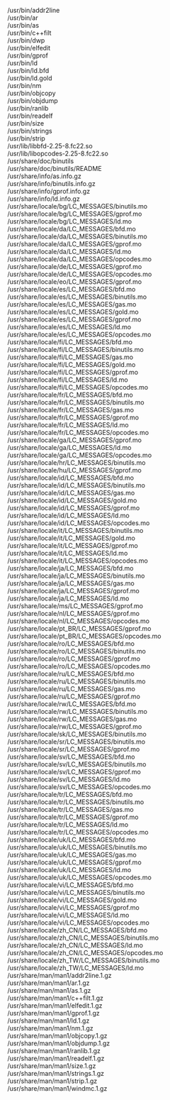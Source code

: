 /usr/bin/addr2line  
/usr/bin/ar  
/usr/bin/as  
/usr/bin/c++filt  
/usr/bin/dwp  
/usr/bin/elfedit  
/usr/bin/gprof  
/usr/bin/ld  
/usr/bin/ld.bfd  
/usr/bin/ld.gold  
/usr/bin/nm  
/usr/bin/objcopy  
/usr/bin/objdump  
/usr/bin/ranlib  
/usr/bin/readelf  
/usr/bin/size  
/usr/bin/strings  
/usr/bin/strip  
/usr/lib/libbfd-2.25-8.fc22.so  
/usr/lib/libopcodes-2.25-8.fc22.so  
/usr/share/doc/binutils  
/usr/share/doc/binutils/README  
/usr/share/info/as.info.gz  
/usr/share/info/binutils.info.gz  
/usr/share/info/gprof.info.gz  
/usr/share/info/ld.info.gz  
/usr/share/locale/bg/LC\_MESSAGES/binutils.mo  
/usr/share/locale/bg/LC\_MESSAGES/gprof.mo  
/usr/share/locale/bg/LC\_MESSAGES/ld.mo  
/usr/share/locale/da/LC\_MESSAGES/bfd.mo  
/usr/share/locale/da/LC\_MESSAGES/binutils.mo  
/usr/share/locale/da/LC\_MESSAGES/gprof.mo  
/usr/share/locale/da/LC\_MESSAGES/ld.mo  
/usr/share/locale/da/LC\_MESSAGES/opcodes.mo  
/usr/share/locale/de/LC\_MESSAGES/gprof.mo  
/usr/share/locale/de/LC\_MESSAGES/opcodes.mo  
/usr/share/locale/eo/LC\_MESSAGES/gprof.mo  
/usr/share/locale/es/LC\_MESSAGES/bfd.mo  
/usr/share/locale/es/LC\_MESSAGES/binutils.mo  
/usr/share/locale/es/LC\_MESSAGES/gas.mo  
/usr/share/locale/es/LC\_MESSAGES/gold.mo  
/usr/share/locale/es/LC\_MESSAGES/gprof.mo  
/usr/share/locale/es/LC\_MESSAGES/ld.mo  
/usr/share/locale/es/LC\_MESSAGES/opcodes.mo  
/usr/share/locale/fi/LC\_MESSAGES/bfd.mo  
/usr/share/locale/fi/LC\_MESSAGES/binutils.mo  
/usr/share/locale/fi/LC\_MESSAGES/gas.mo  
/usr/share/locale/fi/LC\_MESSAGES/gold.mo  
/usr/share/locale/fi/LC\_MESSAGES/gprof.mo  
/usr/share/locale/fi/LC\_MESSAGES/ld.mo  
/usr/share/locale/fi/LC\_MESSAGES/opcodes.mo  
/usr/share/locale/fr/LC\_MESSAGES/bfd.mo  
/usr/share/locale/fr/LC\_MESSAGES/binutils.mo  
/usr/share/locale/fr/LC\_MESSAGES/gas.mo  
/usr/share/locale/fr/LC\_MESSAGES/gprof.mo  
/usr/share/locale/fr/LC\_MESSAGES/ld.mo  
/usr/share/locale/fr/LC\_MESSAGES/opcodes.mo  
/usr/share/locale/ga/LC\_MESSAGES/gprof.mo  
/usr/share/locale/ga/LC\_MESSAGES/ld.mo  
/usr/share/locale/ga/LC\_MESSAGES/opcodes.mo  
/usr/share/locale/hr/LC\_MESSAGES/binutils.mo  
/usr/share/locale/hu/LC\_MESSAGES/gprof.mo  
/usr/share/locale/id/LC\_MESSAGES/bfd.mo  
/usr/share/locale/id/LC\_MESSAGES/binutils.mo  
/usr/share/locale/id/LC\_MESSAGES/gas.mo  
/usr/share/locale/id/LC\_MESSAGES/gold.mo  
/usr/share/locale/id/LC\_MESSAGES/gprof.mo  
/usr/share/locale/id/LC\_MESSAGES/ld.mo  
/usr/share/locale/id/LC\_MESSAGES/opcodes.mo  
/usr/share/locale/it/LC\_MESSAGES/binutils.mo  
/usr/share/locale/it/LC\_MESSAGES/gold.mo  
/usr/share/locale/it/LC\_MESSAGES/gprof.mo  
/usr/share/locale/it/LC\_MESSAGES/ld.mo  
/usr/share/locale/it/LC\_MESSAGES/opcodes.mo  
/usr/share/locale/ja/LC\_MESSAGES/bfd.mo  
/usr/share/locale/ja/LC\_MESSAGES/binutils.mo  
/usr/share/locale/ja/LC\_MESSAGES/gas.mo  
/usr/share/locale/ja/LC\_MESSAGES/gprof.mo  
/usr/share/locale/ja/LC\_MESSAGES/ld.mo  
/usr/share/locale/ms/LC\_MESSAGES/gprof.mo  
/usr/share/locale/nl/LC\_MESSAGES/gprof.mo  
/usr/share/locale/nl/LC\_MESSAGES/opcodes.mo  
/usr/share/locale/pt\_BR/LC\_MESSAGES/gprof.mo  
/usr/share/locale/pt\_BR/LC\_MESSAGES/opcodes.mo  
/usr/share/locale/ro/LC\_MESSAGES/bfd.mo  
/usr/share/locale/ro/LC\_MESSAGES/binutils.mo  
/usr/share/locale/ro/LC\_MESSAGES/gprof.mo  
/usr/share/locale/ro/LC\_MESSAGES/opcodes.mo  
/usr/share/locale/ru/LC\_MESSAGES/bfd.mo  
/usr/share/locale/ru/LC\_MESSAGES/binutils.mo  
/usr/share/locale/ru/LC\_MESSAGES/gas.mo  
/usr/share/locale/ru/LC\_MESSAGES/gprof.mo  
/usr/share/locale/rw/LC\_MESSAGES/bfd.mo  
/usr/share/locale/rw/LC\_MESSAGES/binutils.mo  
/usr/share/locale/rw/LC\_MESSAGES/gas.mo  
/usr/share/locale/rw/LC\_MESSAGES/gprof.mo  
/usr/share/locale/sk/LC\_MESSAGES/binutils.mo  
/usr/share/locale/sr/LC\_MESSAGES/binutils.mo  
/usr/share/locale/sr/LC\_MESSAGES/gprof.mo  
/usr/share/locale/sv/LC\_MESSAGES/bfd.mo  
/usr/share/locale/sv/LC\_MESSAGES/binutils.mo  
/usr/share/locale/sv/LC\_MESSAGES/gprof.mo  
/usr/share/locale/sv/LC\_MESSAGES/ld.mo  
/usr/share/locale/sv/LC\_MESSAGES/opcodes.mo  
/usr/share/locale/tr/LC\_MESSAGES/bfd.mo  
/usr/share/locale/tr/LC\_MESSAGES/binutils.mo  
/usr/share/locale/tr/LC\_MESSAGES/gas.mo  
/usr/share/locale/tr/LC\_MESSAGES/gprof.mo  
/usr/share/locale/tr/LC\_MESSAGES/ld.mo  
/usr/share/locale/tr/LC\_MESSAGES/opcodes.mo  
/usr/share/locale/uk/LC\_MESSAGES/bfd.mo  
/usr/share/locale/uk/LC\_MESSAGES/binutils.mo  
/usr/share/locale/uk/LC\_MESSAGES/gas.mo  
/usr/share/locale/uk/LC\_MESSAGES/gprof.mo  
/usr/share/locale/uk/LC\_MESSAGES/ld.mo  
/usr/share/locale/uk/LC\_MESSAGES/opcodes.mo  
/usr/share/locale/vi/LC\_MESSAGES/bfd.mo  
/usr/share/locale/vi/LC\_MESSAGES/binutils.mo  
/usr/share/locale/vi/LC\_MESSAGES/gold.mo  
/usr/share/locale/vi/LC\_MESSAGES/gprof.mo  
/usr/share/locale/vi/LC\_MESSAGES/ld.mo  
/usr/share/locale/vi/LC\_MESSAGES/opcodes.mo  
/usr/share/locale/zh\_CN/LC\_MESSAGES/bfd.mo  
/usr/share/locale/zh\_CN/LC\_MESSAGES/binutils.mo  
/usr/share/locale/zh\_CN/LC\_MESSAGES/ld.mo  
/usr/share/locale/zh\_CN/LC\_MESSAGES/opcodes.mo  
/usr/share/locale/zh\_TW/LC\_MESSAGES/binutils.mo  
/usr/share/locale/zh\_TW/LC\_MESSAGES/ld.mo  
/usr/share/man/man1/addr2line.1.gz  
/usr/share/man/man1/ar.1.gz  
/usr/share/man/man1/as.1.gz  
/usr/share/man/man1/c++filt.1.gz  
/usr/share/man/man1/elfedit.1.gz  
/usr/share/man/man1/gprof.1.gz  
/usr/share/man/man1/ld.1.gz  
/usr/share/man/man1/nm.1.gz  
/usr/share/man/man1/objcopy.1.gz  
/usr/share/man/man1/objdump.1.gz  
/usr/share/man/man1/ranlib.1.gz  
/usr/share/man/man1/readelf.1.gz  
/usr/share/man/man1/size.1.gz  
/usr/share/man/man1/strings.1.gz  
/usr/share/man/man1/strip.1.gz  
/usr/share/man/man1/windmc.1.gz  
